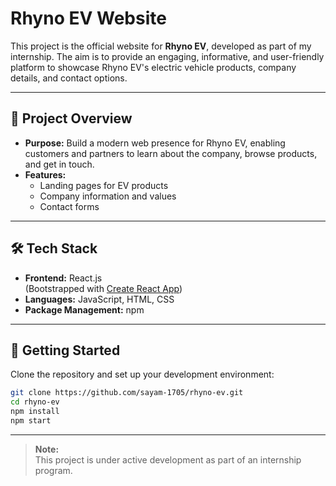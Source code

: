 # Rhyno EV Website

This project is the official website for **Rhyno EV**, developed as part of my internship. The aim is to provide an engaging, informative, and user-friendly platform to showcase Rhyno EV's electric vehicle products, company details, and contact options.

---

## 🚗 Project Overview

- **Purpose:** Build a modern web presence for Rhyno EV, enabling customers and partners to learn about the company, browse products, and get in touch.
- **Features:**
  - Landing pages for EV products
  - Company information and values
  - Contact forms

---

## 🛠️ Tech Stack

- **Frontend:** React.js  
  (Bootstrapped with [Create React App](https://github.com/facebook/create-react-app))
- **Languages:** JavaScript, HTML, CSS
- **Package Management:** npm

---

## 🚀 Getting Started

Clone the repository and set up your development environment:

```bash
git clone https://github.com/sayam-1705/rhyno-ev.git
cd rhyno-ev
npm install
npm start
```

---

> **Note:**  
> This project is under active development as part of an internship program.
